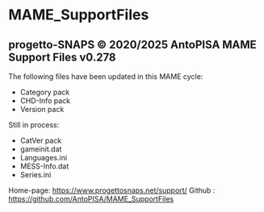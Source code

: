 # MAME_SupportFiles

progetto-SNAPS © 2020/2025 AntoPISA
MAME Support Files v0.278
-------------------------

The following files have been updated in this MAME cycle:

- Category pack
- CHD-Info pack
- Version pack

Still in process:

- CatVer pack
- gameinit.dat
- Languages.ini
- MESS-Info.dat
- Series.ini 

Home-page: https://www.progettosnaps.net/support/
Github   : https://github.com/AntoPISA/MAME_SupportFiles

